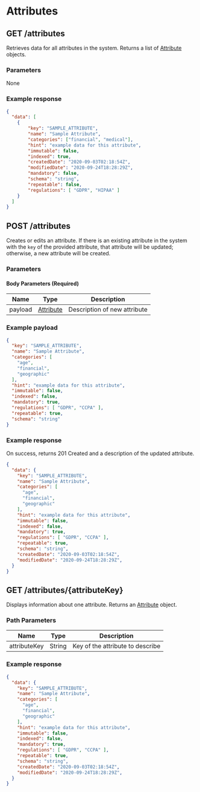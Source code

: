 # Attributes

## GET /attributes
Retrieves data for all attributes in the system. Returns a list of [Attribute](/docs/glossary/attribute) objects.

### Parameters
None

### Example response
```json
{
  "data": [
    {
        "key": "SAMPLE_ATTRIBUTE",
        "name": "Sample Attribute",
        "categories": ["financial", "medical"],
        "hint": "example data for this attribute",
        "immutable": false,
        "indexed": true,
        "createdDate": "2020-09-03T02:18:54Z",
        "modifiedDate": "2020-09-24T18:28:29Z",
        "mandatory": false,
        "schema": "string",
        "repeatable": false,
        "regulations": [ "GDPR", "HIPAA" ]
    }
  ]
}
```

## POST /attributes
Creates or edits an attribute. If there is an existing attribute in the system with the `key` of the provided attribute, that attribute will be updated; otherwise, a new attribute will be created.

### Parameters

#### Body Parameters (Required)
|Name            |Type                           |Description                  |
|----------------|-------------------------------|-----------------------------|
|payload         |[Attribute](/docs/glossary/attribute)        |Description of new attribute |

### Example payload

```json
{
  "key": "SAMPLE_ATTRIBUTE",
  "name": "Sample Attribute",
  "categories": [
    "age",
    "financial",
    "geographic"
  ],
  "hint": "example data for this attribute",
  "immutable": false,
  "indexed": false,
  "mandatory": true,
  "regulations": [ "GDPR", "CCPA" ],
  "repeatable": true,
  "schema": "string"
}
```

### Example response
On success, returns 201 Created and a description of the updated attribute.

```json
{
  "data": {
    "key": "SAMPLE_ATTRIBUTE",
    "name": "Sample Attribute",
    "categories": [
      "age",
      "financial",
      "geographic"
    ],
    "hint": "example data for this attribute",
    "immutable": false,
    "indexed": false,
    "mandatory": true,
    "regulations": [ "GDPR", "CCPA" ],
    "repeatable": true,
    "schema": "string",
    "createdDate": "2020-09-03T02:18:54Z",
    "modifiedDate": "2020-09-24T18:28:29Z",
  }
}
```

## GET /attributes/{attributeKey}
Displays information about one attribute. Returns an [Attribute](/docs/glossary/attribute) object.

### Path Parameters
|Name            |Type                           |Description                  |
|----------------|-------------------------------|-----------------------------|
|attributeKey    |String                         |Key of the attribute to describe        |

### Example response
```json
{
  "data": {
    "key": "SAMPLE_ATTRIBUTE",
    "name": "Sample Attribute",
    "categories": [
      "age",
      "financial",
      "geographic"
    ],
    "hint": "example data for this attribute",
    "immutable": false,
    "indexed": false,
    "mandatory": true,
    "regulations": [ "GDPR", "CCPA" ],
    "repeatable": true,
    "schema": "string",
    "createdDate": "2020-09-03T02:18:54Z",
    "modifiedDate": "2020-09-24T18:28:29Z",
  }
}
```
